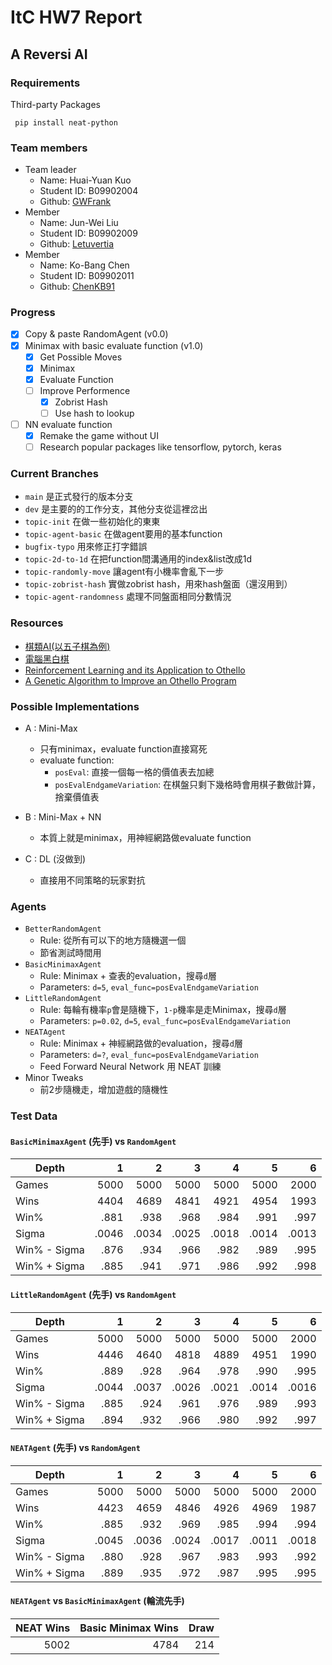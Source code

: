 # ItC HW7 Report

## A Reversi AI

### Requirements

Third-party Packages

` pip install neat-python`

### Team members

- Team leader
  - Name: Huai-Yuan Kuo
  - Student ID: B09902004
  - Github: [GWFrank](https://github.com/GWFrank)
- Member
  - Name: Jun-Wei Liu
  - Student ID: B09902009
  - Github: [Letuvertia](https://github.com/Letuvertia)
- Member
  - Name: Ko-Bang Chen
  - Student ID: B09902011
  - Github: [ChenKB91](https://github.com/ChenKB91)

### Progress
- [x] Copy & paste RandomAgent (v0.0)
- [x] Minimax with basic evaluate function (v1.0)
  - [x] Get Possible Moves
  - [x] Minimax
  - [x] Evaluate Function
  - [ ] Improve Performence
      - [x] Zobrist Hash
      - [ ] Use hash to lookup
- [ ] NN evaluate function
    - [x] Remake the game without UI
    - [ ] Research popular packages like tensorflow, pytorch, keras

### Current Branches
- `main` 是正式發行的版本分支
- `dev` 是主要的的工作分支，其他分支從這裡岔出
- `topic-init` 在做一些初始化的東東
- `topic-agent-basic` 在做agent要用的基本function
- `bugfix-typo` 用來修正打字錯誤
- `topic-2d-to-1d` 在把function間溝通用的index&list改成1d
- `topic-randomly-move` 讓agent有小機率會亂下一步
- `topic-zobrist-hash` 實做zobrist hash，用來hash盤面（還沒用到）
- `topic-agent-randomness` 處理不同盤面相同分數情況

### Resources
- [棋類AI(以五子棋為例)](https://reurl.cc/d5j9yV)
- [電腦黑白棋](https://reurl.cc/m9j7M1)
- [Reinforcement Learning and its Application to Othello](https://reurl.cc/d5jLQ6)
- [A Genetic Algorithm to Improve an Othello Program](https://reurl.cc/9XYxvn)

### Possible Implementations

- A : Mini-Max
  - 只有minimax，evaluate function直接寫死
  - evaluate function:
    - `posEval`: 直接一個每一格的價值表去加總
    - `posEvalEndgameVariation`: 在棋盤只剩下幾格時會用棋子數做計算，捨棄價值表

- B : Mini-Max + NN
  - 本質上就是minimax，用神經網路做evaluate function
- C : DL (沒做到)
  - 直接用不同策略的玩家對抗

### Agents
- `BetterRandomAgent`
  - Rule: 從所有可以下的地方隨機選一個
  - 節省測試時間用
- `BasicMinimaxAgent`
  - Rule: Minimax + 查表的evaluation，搜尋`d`層
  - Parameters: `d=5`, `eval_func=posEvalEndgameVariation`
- `LittleRandomAgent`
  - Rule: 每輪有機率`p`會是隨機下，`1-p`機率是走Minimax，搜尋`d`層
  - Parameters: `p=0.02`, `d=5`, `eval_func=posEvalEndgameVariation`
- `NEATAgent`
  - Rule: Minimax + 神經網路做的evaluation，搜尋`d`層
  - Parameters: `d=?`, `eval_func=posEvalEndgameVariation`
  - Feed Forward Neural Network 用 NEAT 訓練
- Minor Tweaks
  - 前2步隨機走，增加遊戲的隨機性

### Test Data

#### `BasicMinimaxAgent` (先手) vs `RandomAgent`
 Depth        |     1 |     2 |     3 |     4 |     5 |     6 
 ------------ | ----: | ----: | ----: | ----: | ----: | ----:
 Games        |  5000 |  5000 |  5000 |  5000 |  5000 |  2000
 Wins | 4404 | 4689 | 4841 | 4921 | 4954 | 1993 
 Win%         | .881 | .938 | .968 | .984 | .991 | .997 
 Sigma        | .0046 | .0034 | .0025 | .0018 | .0014 | .0013 
 Win% - Sigma | .876 | .934 | .966 | .982 | .989 | .995 
 Win% + Sigma | .885 | .941 | .971 | .986 | .992 | .998 
#### `LittleRandomAgent` (先手) vs `RandomAgent`

| Depth        |     1 |     2 |     3 |     4 |     5 |     6 |
| ------------ | ----: | ----: | ----: | ----: | ----: | ----: |
| Games        |  5000 |  5000 |  5000 |  5000 |  5000 |  2000 |
| Wins         |  4446 |  4640 |  4818 |  4889 |  4951 |  1990 |
| Win%         |  .889 |  .928 |  .964 |  .978 |  .990 |  .995 |
| Sigma        | .0044 | .0037 | .0026 | .0021 | .0014 | .0016 |
| Win% - Sigma |  .885 |  .924 |  .961 |  .976 |  .989 |  .993 |
| Win% + Sigma |  .894 |  .932 |  .966 |  .980 |  .992 |  .997 |

#### `NEATAgent` (先手) vs `RandomAgent`
 Depth        |     1 |     2 |     3 |     4 |     5 |     6 
 ------------ | ----: | ----: | ----: | ----: | ----: | ----:
 Games        | 5000 |  5000 |  5000 |  5000 |  5000 |  2000
 Wins        | 4423 | 4659 | 4846 | 4926 | 4969 | 1987 
 Win% | .885 | .932 | .969 | .985 | .994 | .994 
 Sigma        | .0045 | .0036 | .0024 | .0017 | .0011 | .0018 
 Win% - Sigma | .880 | .928 | .967 | .983 | .993 | .992 
 Win% + Sigma | .889 | .935 | .972 | .987 | .995 | .995 

#### `NEATAgent` vs `BasicMinimaxAgent` (輪流先手)

| NEAT Wins | Basic Minimax Wins | Draw |
| --------: | -----------------: | ---: |
|      5002 |               4784 |  214 |